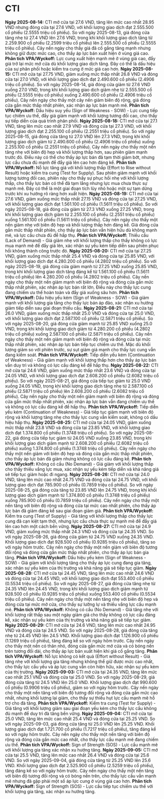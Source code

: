 # CTI

**Ngày 2025-08-14:** CTI mở cửa tại 27.6 VND, tăng lên mức cao nhất 28.95 VND nhưng đóng cửa tại 27.6 VND, với khối lượng giao dịch đạt 2.555.500 cổ phiếu (2.5555 triệu cổ phiếu). So với ngày 2025-08-13, giá đóng cửa tăng nhẹ từ 27.4 VND lên 27.6 VND, trong khi khối lượng giao dịch tăng từ 2.259.900 cổ phiếu (2.2599 triệu cổ phiếu) lên 2.555.500 cổ phiếu (2.5555 triệu cổ phiếu). Cây nến ngày cho thấy giá đã cố gắng tăng mạnh nhưng không giữ được mức cao, cho thấy áp lực bán xuất hiện ở vùng giá cao. **Phân tích VPA/Wyckoff:** Lực cung xuất hiện mạnh mẽ ở vùng giá cao, đẩy giá trở lại mức mở cửa dù khối lượng giao dịch tăng. Đây có thể là dấu hiệu của sự phân phối hoặc kiểm tra cung ở mức giá cao hơn.
**Ngày 2025-08-15:** CTI mở cửa tại 27.75 VND, giảm xuống mức thấp nhất 26.8 VND và đóng cửa tại 27.0 VND, với khối lượng giao dịch đạt 2.490.600 cổ phiếu (2.4906 triệu cổ phiếu). So với ngày 2025-08-14, giá đóng cửa giảm từ 27.6 VND xuống 27.0 VND, trong khi khối lượng giao dịch giảm nhẹ từ 2.555.500 cổ phiếu (2.5555 triệu cổ phiếu) xuống 2.490.600 cổ phiếu (2.4906 triệu cổ phiếu). Cây nến ngày cho thấy một cây nến giảm biên độ rộng, giá đóng cửa gần mức thấp nhất phiên, xác nhận áp lực bán mạnh mẽ. **Phân tích VPA/Wyckoff:** Dấu hiệu suy yếu (Sign of Weakness - SOW) - Lực cung tiếp tục chiếm ưu thế, đẩy giá giảm mạnh với khối lượng tương đối cao, cho thấy sự tiếp diễn của quá trình phân phối.
**Ngày 2025-08-18:** CTI mở cửa tại 27.1 VND, tăng lên mức cao nhất 27.9 VND và đóng cửa tại 27.3 VND, với khối lượng giao dịch đạt 2.255.100 cổ phiếu (2.2551 triệu cổ phiếu). So với ngày 2025-08-15, giá đóng cửa tăng từ 27.0 VND lên 27.3 VND, trong khi khối lượng giao dịch giảm từ 2.490.600 cổ phiếu (2.4906 triệu cổ phiếu) xuống 2.255.100 cổ phiếu (2.2551 triệu cổ phiếu). Cây nến ngày cho thấy một nến tăng nhẹ với biên độ hẹp và khối lượng thấp hơn, sau phiên giảm mạnh trước đó. Điều này có thể cho thấy áp lực bán đã tạm thời giảm bớt, nhưng lực cầu chưa đủ mạnh để đẩy giá lên cao hơn đáng kể. **Phân tích VPA/Wyckoff:** Nỗ lực tăng giá với khối lượng thấp (Effort to Rise without Result) hoặc kiểm tra cung (Test for Supply). Sau phiên giảm mạnh với khối lượng tương đối cao, phiên này cho thấy sự phục hồi nhẹ với khối lượng thấp, cho thấy lực bán có thể đã tạm lắng nhưng lực mua chưa thực sự mạnh mẽ. Đây có thể là một giai đoạn tích lũy nhỏ hoặc một sự tạm dừng trước khi xu hướng rõ ràng hơn xuất hiện.
**Ngày 2025-08-19:** CTI mở cửa tại 27.6 VND, giảm xuống mức thấp nhất 27.15 VND và đóng cửa tại 27.25 VND, với khối lượng giao dịch đạt 1.561.100 cổ phiếu (1.5611 triệu cổ phiếu). So với ngày 2025-08-18, giá đóng cửa giảm từ 27.3 VND xuống 27.25 VND, trong khi khối lượng giao dịch giảm từ 2.255.100 cổ phiếu (2.2551 triệu cổ phiếu) xuống 1.561.100 cổ phiếu (1.5611 triệu cổ phiếu). Cây nến ngày cho thấy một nến giảm nhẹ với biên độ hẹp và khối lượng thấp hơn đáng kể. Giá đóng cửa gần mức thấp nhất phiên, cho thấy áp lực bán vẫn hiện hữu dù không mạnh mẽ, và lực cầu chưa đủ để hấp thụ. **Phân tích VPA/Wyckoff:** Thiếu cầu (Lack of Demand) - Giá giảm nhẹ với khối lượng thấp cho thấy không có lực mua mạnh mẽ để đẩy giá lên, xác nhận sự yếu kém tiếp diễn sau phiên phục hồi không thành công trước đó.
**Ngày 2025-08-20:** CTI mở cửa tại 27.25 VND, giảm xuống mức thấp nhất 25.4 VND và đóng cửa tại 25.85 VND, với khối lượng giao dịch đạt 4.280.200 cổ phiếu (4.2802 triệu cổ phiếu). So với ngày 2025-08-19, giá đóng cửa giảm mạnh từ 27.25 VND xuống 25.85 VND, trong khi khối lượng giao dịch tăng đáng kể từ 1.561.100 cổ phiếu (1.5611 triệu cổ phiếu) lên 4.280.200 cổ phiếu (4.2802 triệu cổ phiếu). Cây nến ngày cho thấy một nến giảm mạnh với biên độ rộng và đóng cửa gần mức thấp nhất phiên, xác nhận áp lực bán rất lớn. Điều này cho thấy lực cung đang chiếm ưu thế hoàn toàn và đẩy giá xuống sâu hơn. **Phân tích VPA/Wyckoff:** Dấu hiệu yếu kém (Sign of Weakness - SOW) - Giá giảm mạnh với khối lượng gia tăng cho thấy lực bán áp đảo, xác nhận xu hướng giảm tiếp diễn sau giai đoạn thiếu cầu.
**Ngày 2025-08-21:** CTI mở cửa tại 26.0 VND, giảm xuống mức thấp nhất 25.0 VND và đóng cửa tại 25.0 VND, với khối lượng giao dịch đạt 2.587.100 cổ phiếu (2.5871 triệu cổ phiếu). So với ngày 2025-08-20, giá đóng cửa giảm mạnh từ 25.85 VND xuống 25.0 VND, trong khi khối lượng giao dịch giảm từ 4.280.200 cổ phiếu (4.2802 triệu cổ phiếu) xuống 2.587.100 cổ phiếu (2.5871 triệu cổ phiếu). Cây nến ngày cho thấy một nến giảm mạnh với biên độ rộng và đóng cửa tại mức thấp nhất phiên, xác nhận áp lực bán tiếp tục chiếm ưu thế. Mặc dù khối lượng giảm so với phiên trước, sự sụt giảm giá mạnh cho thấy lực cung vẫn đang kiểm soát. **Phân tích VPA/Wyckoff:** Tiếp diễn yếu kém (Continuation of Weakness) - Giá giảm mạnh với khối lượng thấp hơn cho thấy áp lực bán vẫn duy trì và không có lực cầu đáng kể để hấp thụ.
**Ngày 2025-08-22:** CTI mở cửa tại 24.6 VND, giảm xuống mức thấp nhất 23.6 VND và đóng cửa tại 24.05 VND, với khối lượng giao dịch đạt 2.608.200 cổ phiếu (2.6082 triệu cổ phiếu). So với ngày 2025-08-21, giá đóng cửa tiếp tục giảm từ 25.0 VND xuống 24.05 VND, trong khi khối lượng giao dịch tăng nhẹ từ 2.587.100 cổ phiếu (2.5871 triệu cổ phiếu) lên 2.608.200 cổ phiếu (2.6082 triệu cổ phiếu). Cây nến ngày cho thấy một nến giảm mạnh với biên độ rộng và đóng cửa gần mức thấp nhất phiên, xác nhận áp lực bán vẫn đang chiếm ưu thế và không có lực cầu đáng kể để hấp thụ. **Phân tích VPA/Wyckoff:** Tiếp diễn yếu kém (Continuation of Weakness) - Giá tiếp tục giảm mạnh với biên độ rộng và khối lượng tăng nhẹ cho thấy lực cung vẫn kiểm soát, không có dấu hiệu hấp thụ.
**Ngày 2025-08-25:** CTI mở cửa tại 24.05 VND, giảm xuống mức thấp nhất 23.8 VND và đóng cửa tại 23.85 VND, với khối lượng giao dịch đạt 1.374.800 cổ phiếu (1.3748 triệu cổ phiếu). So với ngày 2025-08-22, giá đóng cửa tiếp tục giảm từ 24.05 VND xuống 23.85 VND, trong khi khối lượng giao dịch giảm mạnh từ 2.608.200 cổ phiếu (2.6082 triệu cổ phiếu) xuống 1.374.800 cổ phiếu (1.3748 triệu cổ phiếu). Cây nến ngày cho thấy một nến giảm với biên độ hẹp và đóng cửa gần mức thấp nhất phiên, cho thấy áp lực bán đã giảm nhưng không có lực cầu đáng kể. **Phân tích VPA/Wyckoff:** Không có cầu (No Demand) - Giá giảm với khối lượng thấp cho thấy thiếu vắng lực mua, xác nhận sự yếu kém tiếp diễn và khả năng giá sẽ tiếp tục giảm hoặc đi ngang.
**Ngày 2025-08-26:** CTI mở cửa tại 24.0 VND, tăng lên mức cao nhất 24.75 VND và đóng cửa tại 24.75 VND, với khối lượng giao dịch đạt 785.900 cổ phiếu (0.7859 triệu cổ phiếu). So với ngày 2025-08-25, giá đóng cửa tăng từ 23.85 VND lên 24.75 VND, trong khi khối lượng giao dịch giảm mạnh từ 1.374.800 cổ phiếu (1.3748 triệu cổ phiếu) xuống 785.900 cổ phiếu (0.7859 triệu cổ phiếu). Cây nến ngày cho thấy một nến tăng với biên độ rộng và đóng cửa tại mức cao nhất phiên, cho thấy áp lực bán đã giảm đáng kể sau giai đoạn giảm giá. **Phân tích VPA/Wyckoff:** Kiểm tra cung (Test of Supply) - Giá tăng với khối lượng thấp cho thấy lực cung đã cạn kiệt tạm thời, nhưng lực cầu chưa thực sự mạnh mẽ để đẩy giá lên cao hơn một cách bền vững.
**Ngày 2025-08-27:** CTI mở cửa tại 24.9 VND, giảm xuống mức thấp nhất 24.3 VND và đóng cửa tại 24.35 VND. So với ngày 2025-08-26, giá đóng cửa giảm từ 24.75 VND xuống 24.35 VND. Khối lượng giao dịch đạt 928.500 cổ phiếu (0.9285 triệu cổ phiếu), tăng so với ngày hôm trước. Cây nến ngày cho thấy một nến giảm với biên độ tương đối rộng và đóng cửa gần mức thấp nhất phiên, cho thấy áp lực bán gia tăng. **Phân tích VPA/Wyckoff:** Dấu hiệu yếu kém (Sign of Weakness - SOW) - Giá giảm với khối lượng tăng cho thấy áp lực cung đang gia tăng, xác nhận sự yếu kém của thị trường và khả năng giá sẽ tiếp tục giảm.
**Ngày 2025-08-28:** CTI mở cửa tại 24.45 VND, tăng lên mức cao nhất 24.6 VND và đóng cửa tại 24.45 VND, với khối lượng giao dịch đạt 553.400 cổ phiếu (0.5534 triệu cổ phiếu). So với ngày 2025-08-27, giá đóng cửa tăng nhẹ từ 24.35 VND lên 24.45 VND, trong khi khối lượng giao dịch giảm mạnh từ 928.500 cổ phiếu (0.9285 triệu cổ phiếu) xuống 553.400 cổ phiếu (0.5534 triệu cổ phiếu). Cây nến ngày cho thấy một nến tăng nhẹ với biên độ hẹp và đóng cửa tại mức mở cửa, cho thấy sự lưỡng lự và thiếu vắng lực cầu mạnh mẽ. **Phân tích VPA/Wyckoff:** Không có cầu (No Demand) - Giá tăng nhẹ với khối lượng rất thấp sau một ngày giảm giá cho thấy không có lực cầu đáng kể, xác nhận sự yếu kém của thị trường và khả năng giá sẽ tiếp tục giảm.
**Ngày 2025-08-29:** CTI mở cửa tại 24.6 VND, tăng lên mức cao nhất 24.95 VND và đóng cửa tại 24.5 VND. So với ngày 2025-08-28, giá đóng cửa tăng nhẹ từ 24.45 VND lên 24.5 VND. Khối lượng giao dịch đạt 1.126.900 cổ phiếu (1.1269 triệu cổ phiếu), tăng đáng kể so với ngày hôm trước. Cây nến ngày cho thấy một nến có thân nhỏ, đóng cửa gần mức mở cửa và có bóng nến trên tương đối dài, cho thấy áp lực bán xuất hiện khi giá cố gắng tăng. **Phân tích VPA/Wyckoff:** Nỗ lực không có kết quả (Effort without Result) - Giá tăng nhẹ với khối lượng gia tăng nhưng không thể giữ được mức cao nhất, cho thấy lực cầu yếu và áp lực cung vẫn còn hiện hữu, xác nhận sự yếu kém của thị trường.
**Ngày 2025-09-03:** CTI mở cửa tại 24.35 VND, tăng lên mức cao nhất 25.1 VND và đóng cửa tại 25.0 VND. So với ngày 2025-08-29, giá đóng cửa tăng từ 24.5 VND lên 25.0 VND. Khối lượng giao dịch đạt 990.600 cổ phiếu (0.9906 triệu cổ phiếu), giảm so với ngày hôm trước. Cây nến ngày cho thấy một nến tăng với biên độ tương đối rộng và đóng cửa gần mức cao nhất, nhưng khối lượng lại giảm, cho thấy sự thiếu hụt lực cầu mạnh mẽ hỗ trợ cho đà tăng. **Phân tích VPA/Wyckoff:** Kiểm tra cung (Test for Supply) - Giá tăng với khối lượng giảm sau giai đoạn yếu kém cho thấy lực cầu không đủ mạnh để duy trì đà tăng bền vững.
**Ngày 2025-09-04:** CTI mở cửa tại 25.0 VND, tăng lên mức cao nhất 25.4 VND và đóng cửa tại 25.25 VND. So với ngày 2025-09-03, giá đóng cửa tăng từ 25.0 VND lên 25.25 VND. Khối lượng giao dịch đạt 1.721.700 cổ phiếu (1.7217 triệu cổ phiếu), tăng đáng kể so với ngày hôm trước. Cây nến ngày cho thấy một nến tăng với biên độ rộng và đóng cửa gần mức cao nhất, cho thấy lực cầu mạnh mẽ đang chiếm ưu thế. **Phân tích VPA/Wyckoff:** Sign of Strength (SOS) - Lực cầu mạnh mẽ với khối lượng gia tăng xác nhận xu hướng tăng.
**Ngày 2025-09-05:** CTI mở cửa tại 25.5 VND, tăng lên mức cao nhất 26.4 VND và đóng cửa tại 25.6 VND. So với ngày 2025-09-04, giá đóng cửa tăng từ 25.25 VND lên 25.6 VND. Khối lượng giao dịch đạt 2.525.900 cổ phiếu (2.5259 triệu cổ phiếu), tăng đáng kể so với ngày hôm trước. Cây nến ngày cho thấy một nến tăng với biên độ tương đối rộng và có bóng nến trên, cho thấy lực cầu vẫn mạnh mẽ nhưng đã gặp phải một số áp lực cung ở vùng giá cao hơn. **Phân tích VPA/Wyckoff:** Sign of Strength (SOS) - Lực cầu tiếp tục chiếm ưu thế với khối lượng gia tăng, xác nhận xu hướng tăng.

